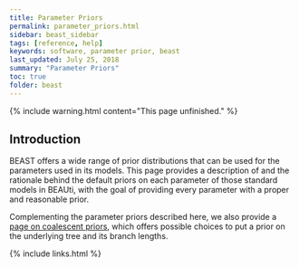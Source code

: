 ```yaml
---
title: Parameter Priors
permalink: parameter_priors.html
sidebar: beast_sidebar
tags: [reference, help]
keywords: software, parameter prior, beast
last_updated: July 25, 2018
summary: "Parameter Priors"
toc: true
folder: beast
---
```


{% include warning.html content="This page unfinished." %}


## Introduction 
 
BEAST offers a wide range of prior distributions that can be used for the parameters used in its models.
This page provides a description of and the rationale behind the default priors on each parameter of those standard models in BEAUti, with the goal of providing every parameter with a proper and reasonable prior. 

Complementing the parameter priors described here, we also provide a [page on coalescent priors](tree_priors), which offers possible choices to put a prior on the underlying tree and its branch lengths.



{% include links.html %}